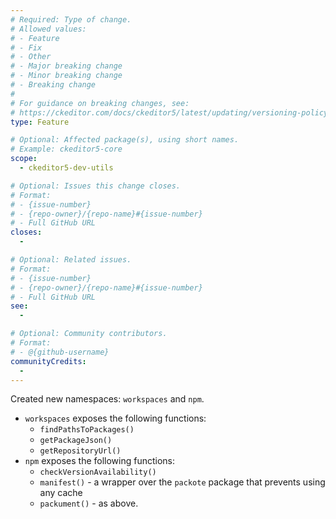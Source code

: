 ```yaml
---
# Required: Type of change.
# Allowed values:
# - Feature
# - Fix
# - Other
# - Major breaking change
# - Minor breaking change
# - Breaking change
#
# For guidance on breaking changes, see:
# https://ckeditor.com/docs/ckeditor5/latest/updating/versioning-policy.html#major-and-minor-breaking-changes
type: Feature

# Optional: Affected package(s), using short names.
# Example: ckeditor5-core
scope:
  - ckeditor5-dev-utils

# Optional: Issues this change closes.
# Format:
# - {issue-number}
# - {repo-owner}/{repo-name}#{issue-number}
# - Full GitHub URL
closes:
  - 

# Optional: Related issues.
# Format:
# - {issue-number}
# - {repo-owner}/{repo-name}#{issue-number}
# - Full GitHub URL
see:
  - 

# Optional: Community contributors.
# Format:
# - @{github-username}
communityCredits:
  - 
---
```


Created new namespaces: `workspaces` and `npm`.

* `workspaces`  exposes the following functions:
  * `findPathsToPackages()`
  * `getPackageJson()`
  * `getRepositoryUrl()`
* `npm` exposes the following functions:
  * `checkVersionAvailability()`
  * `manifest()` - a wrapper over the `packote` package that prevents using any cache
  * `packument()` - as above.
